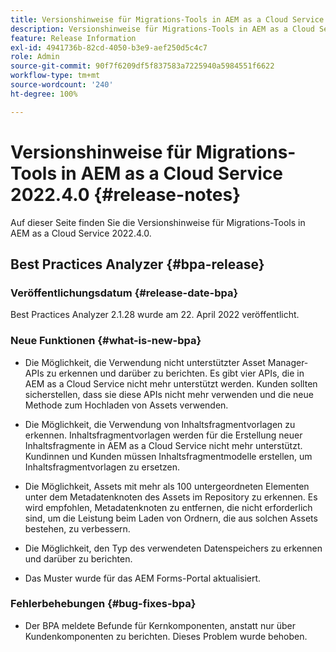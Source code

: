 ```yaml
---
title: Versionshinweise für Migrations-Tools in AEM as a Cloud Service 2022.4.0
description: Versionshinweise für Migrations-Tools in AEM as a Cloud Service 2022.4.0
feature: Release Information
exl-id: 4941736b-82cd-4050-b3e9-aef250d5c4c7
role: Admin
source-git-commit: 90f7f6209df5f837583a7225940a5984551f6622
workflow-type: tm+mt
source-wordcount: '240'
ht-degree: 100%

---
```


# Versionshinweise für Migrations-Tools in AEM as a Cloud Service 2022.4.0 {#release-notes}

Auf dieser Seite finden Sie die Versionshinweise für Migrations-Tools in AEM as a Cloud Service 2022.4.0.

## Best Practices Analyzer {#bpa-release}

### Veröffentlichungsdatum {#release-date-bpa}

Best Practices Analyzer 2.1.28 wurde am 22. April 2022 veröffentlicht.

### Neue Funktionen {#what-is-new-bpa}

* Die Möglichkeit, die Verwendung nicht unterstützter Asset Manager-APIs zu erkennen und darüber zu berichten. Es gibt vier APIs, die in AEM as a Cloud Service nicht mehr unterstützt werden. Kunden sollten sicherstellen, dass sie diese APIs nicht mehr verwenden und die neue Methode zum Hochladen von Assets verwenden.

* Die Möglichkeit, die Verwendung von Inhaltsfragmentvorlagen zu erkennen. Inhaltsfragmentvorlagen werden für die Erstellung neuer Inhaltsfragmente in AEM as a Cloud Service nicht mehr unterstützt. Kundinnen und Kunden müssen Inhaltsfragmentmodelle erstellen, um Inhaltsfragmentvorlagen zu ersetzen.

* Die Möglichkeit, Assets mit mehr als 100 untergeordneten Elementen unter dem Metadatenknoten des Assets im Repository zu erkennen. Es wird empfohlen, Metadatenknoten zu entfernen, die nicht erforderlich sind, um die Leistung beim Laden von Ordnern, die aus solchen Assets bestehen, zu verbessern.

* Die Möglichkeit, den Typ des verwendeten Datenspeichers zu erkennen und darüber zu berichten.

* Das Muster wurde für das AEM Forms-Portal aktualisiert.

### Fehlerbehebungen {#bug-fixes-bpa}

* Der BPA meldete Befunde für Kernkomponenten, anstatt nur über Kundenkomponenten zu berichten. Dieses Problem wurde behoben.
